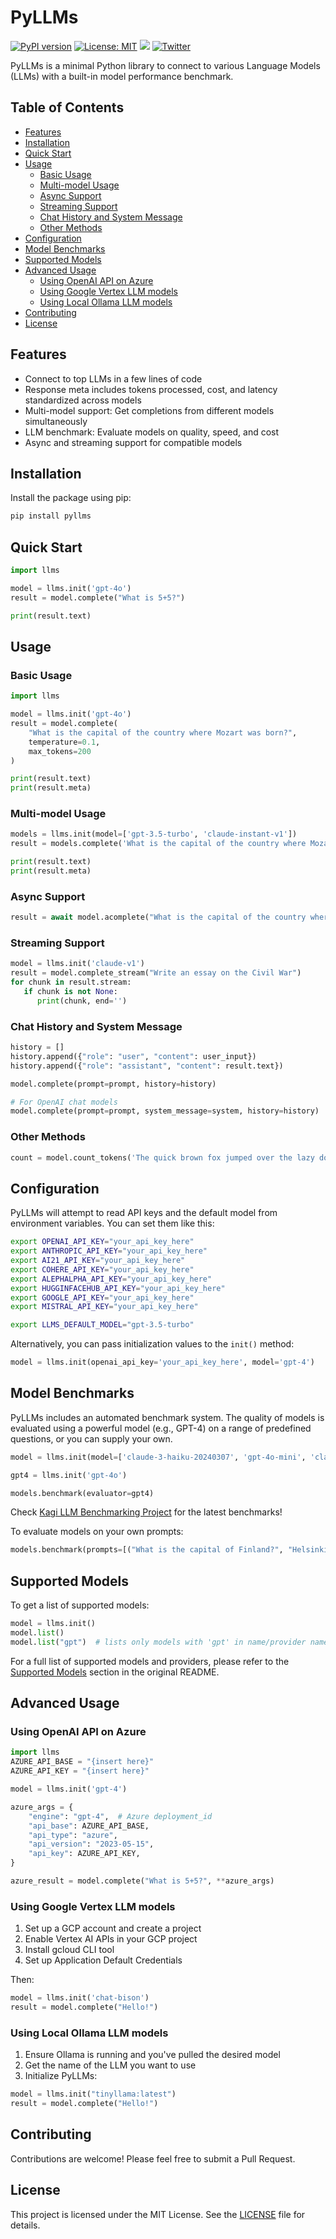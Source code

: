 # PyLLMs

[![PyPI version](https://badge.fury.io/py/pyllms.svg)](https://badge.fury.io/py/pyllms)
[![License: MIT](https://img.shields.io/badge/License-MIT-green.svg)](https://opensource.org/license/mit/)
[![](https://dcbadge.vercel.app/api/server/aDNg6E9szy?compact=true&style=flat)](https://discord.gg/aDNg6E9szy)
[![Twitter](https://img.shields.io/twitter/follow/KagiHQ?style=social)](https://twitter.com/KagiHQ)

PyLLMs is a minimal Python library to connect to various Language Models (LLMs) with a built-in model performance benchmark.

## Table of Contents

- [Features](#features)
- [Installation](#installation)
- [Quick Start](#quick-start)
- [Usage](#usage)
  - [Basic Usage](#basic-usage)
  - [Multi-model Usage](#multi-model-usage)
  - [Async Support](#async-support)
  - [Streaming Support](#streaming-support)
  - [Chat History and System Message](#chat-history-and-system-message)
  - [Other Methods](#other-methods)
- [Configuration](#configuration)
- [Model Benchmarks](#model-benchmarks)
- [Supported Models](#supported-models)
- [Advanced Usage](#advanced-usage)
  - [Using OpenAI API on Azure](#using-openai-api-on-azure)
  - [Using Google Vertex LLM models](#using-google-vertex-llm-models)
  - [Using Local Ollama LLM models](#using-local-ollama-llm-models)
- [Contributing](#contributing)
- [License](#license)

## Features

- Connect to top LLMs in a few lines of code
- Response meta includes tokens processed, cost, and latency standardized across models
- Multi-model support: Get completions from different models simultaneously
- LLM benchmark: Evaluate models on quality, speed, and cost
-  Async and streaming support for compatible models

## Installation

Install the package using pip:

```bash
pip install pyllms
```

## Quick Start

```python
import llms

model = llms.init('gpt-4o')
result = model.complete("What is 5+5?")

print(result.text)
```

## Usage

### Basic Usage

```python
import llms

model = llms.init('gpt-4o')
result = model.complete(
    "What is the capital of the country where Mozart was born?",
    temperature=0.1,
    max_tokens=200
)

print(result.text)
print(result.meta)
```

### Multi-model Usage

```python
models = llms.init(model=['gpt-3.5-turbo', 'claude-instant-v1'])
result = models.complete('What is the capital of the country where Mozart was born?')

print(result.text)
print(result.meta)
```

### Async Support

```python
result = await model.acomplete("What is the capital of the country where Mozart was born?")
```

### Streaming Support

```python
model = llms.init('claude-v1')
result = model.complete_stream("Write an essay on the Civil War")
for chunk in result.stream:
   if chunk is not None:
      print(chunk, end='')
```

### Chat History and System Message

```python
history = []
history.append({"role": "user", "content": user_input})
history.append({"role": "assistant", "content": result.text})

model.complete(prompt=prompt, history=history)

# For OpenAI chat models
model.complete(prompt=prompt, system_message=system, history=history)
```

### Other Methods

```python
count = model.count_tokens('The quick brown fox jumped over the lazy dog')
```

## Configuration

PyLLMs will attempt to read API keys and the default model from environment variables. You can set them like this:

```bash
export OPENAI_API_KEY="your_api_key_here"
export ANTHROPIC_API_KEY="your_api_key_here"
export AI21_API_KEY="your_api_key_here"
export COHERE_API_KEY="your_api_key_here"
export ALEPHALPHA_API_KEY="your_api_key_here"
export HUGGINFACEHUB_API_KEY="your_api_key_here"
export GOOGLE_API_KEY="your_api_key_here"
export MISTRAL_API_KEY="your_api_key_here"

export LLMS_DEFAULT_MODEL="gpt-3.5-turbo"
```

Alternatively, you can pass initialization values to the `init()` method:

```python
model = llms.init(openai_api_key='your_api_key_here', model='gpt-4')
```

## Model Benchmarks

PyLLMs includes an automated benchmark system. The quality of models is evaluated using a powerful model (e.g., GPT-4) on a range of predefined questions, or you can supply your own.

```python
model = llms.init(model=['claude-3-haiku-20240307', 'gpt-4o-mini', 'claude-3-5-sonnet-20240620', 'gpt-4o', 'mistral-large-latest', 'open-mistral-nemo', 'gpt-4', 'gpt-3.5-turbo', 'deepseek-coder', 'deepseek-chat', 'llama-3.1-8b-instant', 'llama-3.1-70b-versatile'])

gpt4 = llms.init('gpt-4o')

models.benchmark(evaluator=gpt4)
```

Check [Kagi LLM Benchmarking Project](https://help.kagi.com/kagi/ai/llm-benchmark.html) for the latest benchmarks!

To evaluate models on your own prompts:

```python
models.benchmark(prompts=[("What is the capital of Finland?", "Helsinki")], evaluator=gpt4)
```

## Supported Models

To get a list of supported models:

```python
model = llms.init()
model.list()
model.list("gpt")  # lists only models with 'gpt' in name/provider name
```

For a full list of supported models and providers, please refer to the [Supported Models](#supported-models) section in the original README.

## Advanced Usage

### Using OpenAI API on Azure

```python
import llms
AZURE_API_BASE = "{insert here}"
AZURE_API_KEY = "{insert here}"

model = llms.init('gpt-4')

azure_args = {
    "engine": "gpt-4",  # Azure deployment_id
    "api_base": AZURE_API_BASE,
    "api_type": "azure",
    "api_version": "2023-05-15",
    "api_key": AZURE_API_KEY,
}

azure_result = model.complete("What is 5+5?", **azure_args)
```

### Using Google Vertex LLM models

1. Set up a GCP account and create a project
2. Enable Vertex AI APIs in your GCP project
3. Install gcloud CLI tool
4. Set up Application Default Credentials

Then:

```python
model = llms.init('chat-bison')
result = model.complete("Hello!")
```

### Using Local Ollama LLM models

1. Ensure Ollama is running and you've pulled the desired model
2. Get the name of the LLM you want to use
3. Initialize PyLLMs:

```python
model = llms.init("tinyllama:latest")
result = model.complete("Hello!")
```

## Contributing

Contributions are welcome! Please feel free to submit a Pull Request.

## License

This project is licensed under the MIT License. See the [LICENSE](LICENSE) file for details.

